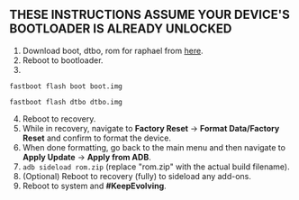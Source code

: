 ## THESE INSTRUCTIONS ASSUME YOUR DEVICE'S BOOTLOADER IS ALREADY UNLOCKED

1. Download boot, dtbo, rom for raphael from [here](https://sourceforge.net/projects/evolution-x/files/raphael/15/).
2. Reboot to bootloader.
3.
```fastboot flash boot boot.img```

```fastboot flash dtbo dtbo.img```

4. Reboot to recovery.
5. While in recovery, navigate to **Factory Reset** → **Format Data/Factory Reset** and confirm to format the device.
6. When done formatting, go back to the main menu and then navigate to **Apply Update** → **Apply from ADB**.
7. `adb sideload rom.zip` (replace "rom.zip" with the actual build filename).
8. (Optional) Reboot to recovery (fully) to sideload any add-ons.
9. Reboot to system and **#KeepEvolving**.
